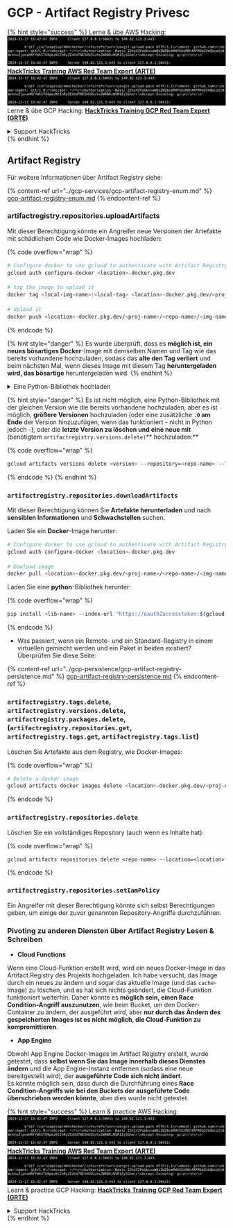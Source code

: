 # GCP - Artifact Registry Privesc

{% hint style="success" %}
Lerne & übe AWS Hacking:<img src="../../../.gitbook/assets/image (1).png" alt="" data-size="line">[**HackTricks Training AWS Red Team Expert (ARTE)**](https://training.hacktricks.xyz/courses/arte)<img src="../../../.gitbook/assets/image (1).png" alt="" data-size="line">\
Lerne & übe GCP Hacking: <img src="../../../.gitbook/assets/image (2).png" alt="" data-size="line">[**HackTricks Training GCP Red Team Expert (GRTE)**<img src="../../../.gitbook/assets/image (2).png" alt="" data-size="line">](https://training.hacktricks.xyz/courses/grte)

<details>

<summary>Support HackTricks</summary>

* Überprüfe die [**Abonnementpläne**](https://github.com/sponsors/carlospolop)!
* **Tritt der** 💬 [**Discord-Gruppe**](https://discord.gg/hRep4RUj7f) oder der [**Telegram-Gruppe**](https://t.me/peass) bei oder **folge** uns auf **Twitter** 🐦 [**@hacktricks\_live**](https://twitter.com/hacktricks\_live)**.**
* **Teile Hacking-Tricks, indem du PRs zu den** [**HackTricks**](https://github.com/carlospolop/hacktricks) und [**HackTricks Cloud**](https://github.com/carlospolop/hacktricks-cloud) GitHub-Repos einreichst.

</details>
{% endhint %}

## Artifact Registry

Für weitere Informationen über Artifact Registry siehe:

{% content-ref url="../gcp-services/gcp-artifact-registry-enum.md" %}
[gcp-artifact-registry-enum.md](../gcp-services/gcp-artifact-registry-enum.md)
{% endcontent-ref %}

### artifactregistry.repositories.uploadArtifacts

Mit dieser Berechtigung könnte ein Angreifer neue Versionen der Artefakte mit schädlichem Code wie Docker-Images hochladen:

{% code overflow="wrap" %}
```bash
# Configure docker to use gcloud to authenticate with Artifact Registry
gcloud auth configure-docker <location>-docker.pkg.dev

# tag the image to upload it
docker tag <local-img-name>:<local-tag> <location>-docker.pkg.dev/<proj-name>/<repo-name>/<img-name>:<tag>

# Upload it
docker push <location>-docker.pkg.dev/<proj-name>/<repo-name>/<img-name>:<tag>
```
{% endcode %}

{% hint style="danger" %}
Es wurde überprüft, dass es **möglich ist, ein neues bösartiges Docker**-Image mit demselben Namen und Tag wie das bereits vorhandene hochzuladen, sodass das **alte den Tag verliert** und beim nächsten Mal, wenn dieses Image mit diesem Tag **heruntergeladen wird, das bösartige** heruntergeladen wird.
{% endhint %}

<details>

<summary>Eine Python-Bibliothek hochladen</summary>

**Beginnen Sie mit der Erstellung der Bibliothek, die hochgeladen werden soll** (wenn Sie die neueste Version aus dem Repository herunterladen können, können Sie diesen Schritt überspringen):

1.  **Richten Sie Ihre Projektstruktur ein**:

* Erstellen Sie ein neues Verzeichnis für Ihre Bibliothek, z. B. `hello_world_library`.
* Erstellen Sie in diesem Verzeichnis ein weiteres Verzeichnis mit Ihrem Paketnamen, z. B. `hello_world`.
* Erstellen Sie in Ihrem Paketverzeichnis eine `__init__.py`-Datei. Diese Datei kann leer sein oder Initialisierungen für Ihr Paket enthalten.

```bash
mkdir hello_world_library
cd hello_world_library
mkdir hello_world
touch hello_world/__init__.py
```
2.  **Schreiben Sie Ihren Bibliothekscode**:

* Erstellen Sie im Verzeichnis `hello_world` eine neue Python-Datei für Ihr Modul, z. B. `greet.py`.
* Schreiben Sie Ihre "Hallo, Welt!"-Funktion:

```python
# hello_world/greet.py
def say_hello():
return "Hello, World!"
```
3.  **Erstellen Sie eine `setup.py`-Datei**:

* Erstellen Sie im Stammverzeichnis Ihres `hello_world_library`-Verzeichnisses eine `setup.py`-Datei.
* Diese Datei enthält Metadaten über Ihre Bibliothek und sagt Python, wie es installiert werden soll.

```python
# setup.py
from setuptools import setup, find_packages

setup(
name='hello_world',
version='0.1',
packages=find_packages(),
install_requires=[
# Alle Abhängigkeiten, die Ihre Bibliothek benötigt
],
)
```

**Jetzt lassen Sie uns die Bibliothek hochladen:**

1.  **Bauen Sie Ihr Paket**:

* Führen Sie im Stammverzeichnis Ihres `hello_world_library`-Verzeichnisses Folgendes aus:

```sh
python3 setup.py sdist bdist_wheel
```
2. **Konfigurieren Sie die Authentifizierung für twine** (wird verwendet, um Ihr Paket hochzuladen):
* Stellen Sie sicher, dass Sie `twine` installiert haben (`pip install twine`).
* Verwenden Sie `gcloud`, um die Anmeldeinformationen zu konfigurieren:

{% code overflow="wrap" %}
````
```sh
twine upload --username 'oauth2accesstoken' --password "$(gcloud auth print-access-token)" --repository-url https://<location>-python.pkg.dev/<project-id>/<repo-name>/ dist/*
```
````
{% endcode %}

3. **Bereinigen Sie den Build**
```bash
rm -rf dist build hello_world.egg-info
```
</details>

{% hint style="danger" %}
Es ist nicht möglich, eine Python-Bibliothek mit der gleichen Version wie die bereits vorhandene hochzuladen, aber es ist möglich, **größere Versionen** hochzuladen (oder eine zusätzliche **`.0` am Ende** der Version hinzuzufügen, wenn das funktioniert - nicht in Python jedoch -), oder die **letzte Version zu löschen und eine neue mit** (benötigtem `artifactregistry.versions.delete)`** hochzuladen:**

{% code overflow="wrap" %}
```sh
gcloud artifacts versions delete <version> --repository=<repo-name> --location=<location> --package=<lib-name>
```
{% endcode %}
{% endhint %}

### `artifactregistry.repositories.downloadArtifacts`

Mit dieser Berechtigung können Sie **Artefakte herunterladen** und nach **sensiblen Informationen** und **Schwachstellen** suchen.

Laden Sie ein **Docker**-Image herunter:
```sh
# Configure docker to use gcloud to authenticate with Artifact Registry
gcloud auth configure-docker <location>-docker.pkg.dev

# Dowload image
docker pull <location>-docker.pkg.dev/<proj-name>/<repo-name>/<img-name>:<tag>
```
Laden Sie eine **python**-Bibliothek herunter:

{% code overflow="wrap" %}
```bash
pip install <lib-name> --index-url "https://oauth2accesstoken:$(gcloud auth print-access-token)@<location>-python.pkg.dev/<project-id>/<repo-name>/simple/" --trusted-host <location>-python.pkg.dev --no-cache-dir
```
{% endcode %}

* Was passiert, wenn ein Remote- und ein Standard-Registry in einem virtuellen gemischt werden und ein Paket in beiden existiert? Überprüfen Sie diese Seite:

{% content-ref url="../gcp-persistence/gcp-artifact-registry-persistence.md" %}
[gcp-artifact-registry-persistence.md](../gcp-persistence/gcp-artifact-registry-persistence.md)
{% endcontent-ref %}

### `artifactregistry.tags.delete`, `artifactregistry.versions.delete`, `artifactregistry.packages.delete`, (`artifactregistry.repositories.get`, `artifactregistry.tags.get`, `artifactregistry.tags.list`)

Löschen Sie Artefakte aus dem Registry, wie Docker-Images:

{% code overflow="wrap" %}
```bash
# Delete a docker image
gcloud artifacts docker images delete <location>-docker.pkg.dev/<proj-name>/<repo-name>/<img-name>:<tag>
```
{% endcode %}

### `artifactregistry.repositories.delete`

Löschen Sie ein vollständiges Repository (auch wenn es Inhalte hat):

{% code overflow="wrap" %}
```
gcloud artifacts repositories delete <repo-name> --location=<location>
```
{% endcode %}

### `artifactregistry.repositories.setIamPolicy`

Ein Angreifer mit dieser Berechtigung könnte sich selbst Berechtigungen geben, um einige der zuvor genannten Repository-Angriffe durchzuführen.

### Pivoting zu anderen Diensten über Artifact Registry Lesen & Schreiben

* **Cloud Functions**

Wenn eine Cloud-Funktion erstellt wird, wird ein neues Docker-Image in das Artifact Registry des Projekts hochgeladen. Ich habe versucht, das Image durch ein neues zu ändern und sogar das aktuelle Image (und das `cache`-Image) zu löschen, und es hat sich nichts geändert, die Cloud-Funktion funktioniert weiterhin. Daher könnte es **möglich sein, einen Race Condition-Angriff auszunutzen**, wie beim Bucket, um den Docker-Container zu ändern, der ausgeführt wird, aber **nur durch das Ändern des gespeicherten Images ist es nicht möglich, die Cloud-Funktion zu kompromittieren**.

* **App Engine**

Obwohl App Engine Docker-Images im Artifact Registry erstellt, wurde getestet, dass **selbst wenn Sie das Image innerhalb dieses Dienstes ändern** und die App Engine-Instanz entfernen (sodass eine neue bereitgestellt wird), der **ausgeführte Code sich nicht ändert**.\
Es könnte möglich sein, dass durch die Durchführung eines **Race Condition-Angriffs wie bei den Buckets der ausgeführte Code überschrieben werden könnte**, aber dies wurde nicht getestet.

{% hint style="success" %}
Learn & practice AWS Hacking:<img src="../../../.gitbook/assets/image (1).png" alt="" data-size="line">[**HackTricks Training AWS Red Team Expert (ARTE)**](https://training.hacktricks.xyz/courses/arte)<img src="../../../.gitbook/assets/image (1).png" alt="" data-size="line">\
Learn & practice GCP Hacking: <img src="../../../.gitbook/assets/image (2).png" alt="" data-size="line">[**HackTricks Training GCP Red Team Expert (GRTE)**<img src="../../../.gitbook/assets/image (2).png" alt="" data-size="line">](https://training.hacktricks.xyz/courses/grte)

<details>

<summary>Support HackTricks</summary>

* Check the [**subscription plans**](https://github.com/sponsors/carlospolop)!
* **Join the** 💬 [**Discord group**](https://discord.gg/hRep4RUj7f) or the [**telegram group**](https://t.me/peass) or **follow** us on **Twitter** 🐦 [**@hacktricks\_live**](https://twitter.com/hacktricks\_live)**.**
* **Share hacking tricks by submitting PRs to the** [**HackTricks**](https://github.com/carlospolop/hacktricks) and [**HackTricks Cloud**](https://github.com/carlospolop/hacktricks-cloud) github repos.

</details>
{% endhint %}
